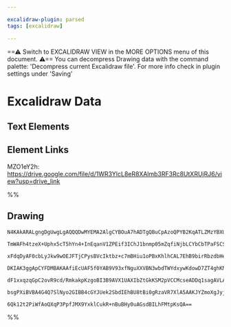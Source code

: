 ```yaml
---

excalidraw-plugin: parsed
tags: [excalidraw]

---
```

==⚠  Switch to EXCALIDRAW VIEW in the MORE OPTIONS menu of this document. ⚠== You can decompress Drawing data with the command palette: 'Decompress current Excalidraw file'. For more info check in plugin settings under 'Saving'



# Excalidraw Data

## Text Elements
## Element Links
MZO1eY2h: https://drive.google.com/file/d/1WR3YlcL8eR8XAlmb3RF3Rc8UtXRUjRJ6/view?usp=drive_link

%%
## Drawing
```compressed-json
N4KAkARALgngDgUwgLgAQQQDwMYEMA2AlgCYBOuA7hADTgQBuCpAzoQPYB2KqATLZMzYBXUtiRoIACyhQ4zZAHoFAc0JRJQgEYA6bGwC2CgF7N6hbEcK4OCtptbErHALRY8RMpWdx8Q1TdIEfARcZgRmBShcZQUebQBGAAYEmjoghH0EDihmbgBtcDBQMBKIEm4IAFkALQB5eIQATR5JVJLIWEQKjM0EYmJcTWC20sxuZwA2AFYAdm0ADh54gGYA

TmWAFh4tzeX+Uphx5cT5hYn4+InEqanV1ZPEif3IChJ1bnmp05mZqfiNjbLCYbCbTPaFSCSBCEZTSbgTeYTBYgqbLH7zDF3VbPCDWZTDNCJHHMKCkNgAawQAGE2Pg2KQKgBiBospA4zS4bDk5RkoQcYg0ukMiSk6zMOC4QLZEaQABmhHw+AAyrACehBB4ZRASWTKQB1N6tNB8CHa0kUhAqmBq7W08o43mwjjhXJoeI4tgS7BqQ5uxJE0084RwACS

xFdqDyAF0cbLyJkw9wOEJFTjCPysBVcIktbz+c7mBHiu1oPBxKhlhCAL7EhB9birRbzdbHeY4xgsdhcNBo92mjusTgAOU4Ym48RmE1WGxmG3WUzTzAAIukoPW0LKCGF2cJ+QBRYKZbIR6M4oRwAZr4jj2dT6fXebLWY4ogcckVaSyeRKMiERjaZQ2DYfEEF0AwFHlYIFGIBR4j1AAlZZGnwbAABl5gQeD5gADQAQXwfRNGWeCADFiOweYAFUoGw+

DKIAK3ggApCYFDMBAKAAfiEcUAF5f0YAB9V93xfNguXXVBN3wbdTWYdxywKdowD7ZT4ghKNCircAYzoXA4DgFVcDXbhi2gKFMgqIhYSgEYGEIDiACFOW5PMBVpekmVlbyfLs7ARClKAQzXfQVV1akPOFdBmQQVk/ICrIgpC5yuSDPl3KFCpRQ4cVJUS+LSEC4KMhIhVlVVctbU1fYIH8wrEuK0LzX1Q1uBNUo6qKkKwotK0bQ1e1ClqhLska+DhC

dF1xxqzqGpC2ovR9cd/RmkakpKzgoBI3B9AVX1UAXIbZtGkKSM2pVCCMcseADDq1sagAVLAoHwmFu3QYJZVs1b6pOjIjNIF7CrYCgoVwa80GTVMjvukK935XDgdBkIIfQSUySoH6uoyRGMYessKjcuz5LJRVsO4GZ5jmLYQWueJVlBaYapJ2l8EaD4JmWbQER4KZEnuVYkkp8FSiMID9FM/sCCEctknmR55guLSsbmjJxvSgsIwgImap5EgLqutr

bsgPXiBVBA4G4Q7SlNyo2GIBB4cGYJUek2SbdIEhBU8tBi0gRzaVR7XlA5AAKJYZmoXgJyjiOo+SKYAEotXghBlBTSVCZD3Bw+OWO894AuE+T5WYd+qAespBaoC7CMofwGq4x2zCsgdz2OGUSWSyyZ3JNJGWcWwIhLbQfuEBxDhm+4MePSEKBX3LMfS9KOx6IQbAciVSe4Dth2naGSS3fHobORrxgHqA/Au9KTpKrCYIN67LV/JJAx8a6SGUwb00

6Qk12t2PiWfAoQXqP3PpfJMX9YxklCukR+nBuBHy0uAGsdBILhFMtpKsQA==
```
%%